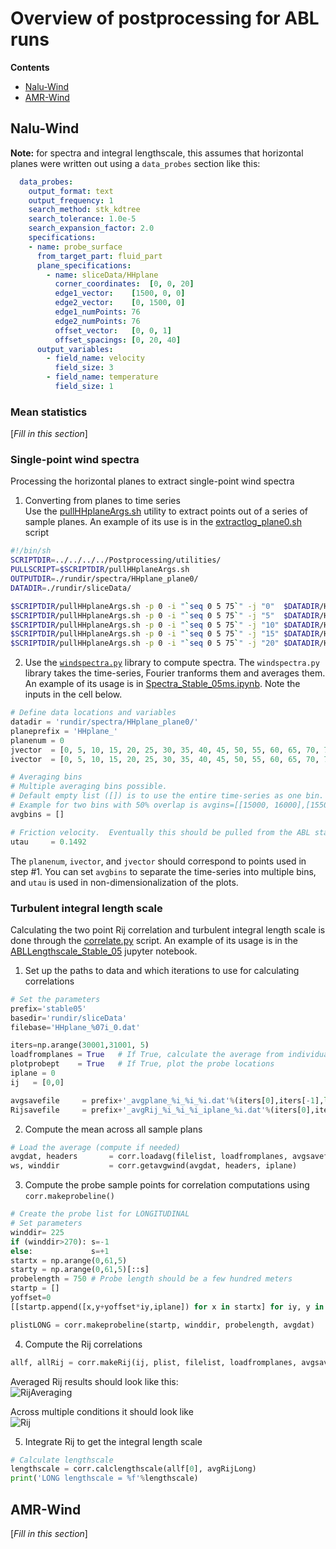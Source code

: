 # Overview of postprocessing for ABL runs

**Contents**
- [Nalu-Wind](#nalu-wind)
- [AMR-Wind](#amr-wind)

## Nalu-Wind
**Note:** for spectra and integral lengthscale, this assumes that horizontal planes 
were written out using a `data_probes` section like this:  
```yaml
  data_probes:  
    output_format: text 
    output_frequency: 1
    search_method: stk_kdtree
    search_tolerance: 1.0e-5 
    search_expansion_factor: 2.0
    specifications:
    - name: probe_surface
      from_target_part: fluid_part  
      plane_specifications:        
        - name: sliceData/HHplane
          corner_coordinates:  [0, 0, 20]
          edge1_vector:    [1500, 0, 0]
          edge2_vector:    [0, 1500, 0]
          edge1_numPoints: 76
          edge2_numPoints: 76
          offset_vector:   [0, 0, 1]
          offset_spacings: [0, 20, 40]
      output_variables:
        - field_name: velocity
          field_size: 3
        - field_name: temperature
          field_size: 1
```

### Mean statistics
[_Fill in this section_]

### Single-point wind spectra
Processing the horizontal planes to extract single-point wind spectra
1.  Converting from planes to time series  
    Use the [pullHHplaneArgs.sh](Postprocessing/utilities/pullHHplaneArgs.sh) utility to extract 
    points out of a series of sample planes.  An example of its use is in the 
    [extractlog_plane0.sh](NaluWindRuns/stable/05ms/05ms_iter02/extractlog_plane0.sh) script
```bash
#!/bin/sh
SCRIPTDIR=../../../../Postprocessing/utilities/
PULLSCRIPT=$SCRIPTDIR/pullHHplaneArgs.sh
OUTPUTDIR=./rundir/spectra/HHplane_plane0/
DATADIR=./rundir/sliceData/

$SCRIPTDIR/pullHHplaneArgs.sh -p 0 -i "`seq 0 5 75`" -j "0"  $DATADIR/HHplane_003[0-9]???_0.dat -o $OUTPUTDIR/
$SCRIPTDIR/pullHHplaneArgs.sh -p 0 -i "`seq 0 5 75`" -j "5"  $DATADIR/HHplane_003[0-9]???_0.dat -o $OUTPUTDIR/
$SCRIPTDIR/pullHHplaneArgs.sh -p 0 -i "`seq 0 5 75`" -j "10" $DATADIR/HHplane_003[0-9]???_0.dat -o $OUTPUTDIR/
$SCRIPTDIR/pullHHplaneArgs.sh -p 0 -i "`seq 0 5 75`" -j "15" $DATADIR/HHplane_003[0-9]???_0.dat -o $OUTPUTDIR/
$SCRIPTDIR/pullHHplaneArgs.sh -p 0 -i "`seq 0 5 75`" -j "20" $DATADIR/HHplane_003[0-9]???_0.dat -o $OUTPUTDIR/
```

2.  Use the [`windspectra.py`](Postprocessing/utilities/windspectra.py) library to compute spectra.
    The `windspectra.py` library takes the time-series, Fourier tranforms them and averages them. 
    An example of its usage is in [Spectra_Stable_05ms.ipynb](NaluWindRuns/stable/05ms/05ms_iter02/Spectra_Stable_05ms.ipynb).
    Note the inputs in the cell below.
```python
# Define data locations and variables
datadir = 'rundir/spectra/HHplane_plane0/'
planeprefix = 'HHplane_'
planenum = 0
jvector  = [0, 5, 10, 15, 20, 25, 30, 35, 40, 45, 50, 55, 60, 65, 70, 75] 
ivector  = [0, 5, 10, 15, 20, 25, 30, 35, 40, 45, 50, 55, 60, 65, 70, 75] 

# Averaging bins
# Multiple averaging bins possible.   
# Default empty list ([]) is to use the entire time-series as one bin.
# Example for two bins with 50% overlap is avgins=[[15000, 16000],[15500, 16500]]
avgbins = [] 

# Friction velocity.  Eventually this should be pulled from the ABL stats file
utau     = 0.1492
```
The `planenum`, `ivector`, and `jvector` should correspond to points used in step #1.  You can set `avgbins` to 
separate the time-series into multiple bins, and `utau` is used in non-dimensionalization of the plots.

### Turbulent integral length scale
Calculating the two point Rij correlation and turbulent integral length scale is done 
through the [correlate.py](Postprocessing/utilities/correlate.py) script.
An example of its usage is in the [ABLLengthscale_Stable_05](NaluWindRuns/stable/05ms/05ms_iter02/ABLLengthscale_Stable_05.ipynb) 
jupyter notebook.

1.  Set up the paths to data and which iterations to use for calculating correlations
```python
# Set the parameters
prefix='stable05'
basedir='rundir/sliceData'
filebase='HHplane_%07i_0.dat'

iters=np.arange(30001,31001, 5) 
loadfromplanes = True   # If True, calculate the average from individual plane files.  If False, load from avgsavefile
plotprobept    = True   # If True, plot the probe locations
iplane = 0
ij   = [0,0]

avgsavefile     = prefix+'_avgplane_%i_%i_%i.dat'%(iters[0],iters[-1],len(iters))
Rijsavefile     = prefix+'_avgRij_%i_%i_%i_iplane_%i.dat'%(iters[0],iters[-1],len(iters),iplane)
```

2. Compute the mean across all sample plans
```python
# Load the average (compute if needed)
avgdat, headers       = corr.loadavg(filelist, loadfromplanes, avgsavefile, verbose=True)
ws, winddir           = corr.getavgwind(avgdat, headers, iplane)
```

3.  Compute the probe sample points for correlation computations using `corr.makeprobeline()`
```python
# Create the probe list for LONGITUDINAL
# Set parameters
winddir= 225
if (winddir>270): s=-1
else:             s=+1
startx = np.arange(0,61,5)
starty = np.arange(0,61,5)[::s]
probelength = 750 # Probe length should be a few hundred meters
startp = []
yoffset=0
[[startp.append([x,y+yoffset*iy,iplane]) for x in startx] for iy, y in enumerate(starty)]

plistLONG = corr.makeprobeline(startp, winddir, probelength, avgdat)
```

4.  Compute the Rij correlations
```python
allf, allRij = corr.makeRij(ij, plist, filelist, loadfromplanes, avgsavefile, verbose=True)
```
Averaged Rij results should look like this:  
![RijAveraging](https://user-images.githubusercontent.com/15526007/98852222-34dc6a80-240c-11eb-89ec-b8ec13306010.png)

Across multiple conditions it should look like  
![Rij](https://user-images.githubusercontent.com/15526007/98851539-4113f800-240b-11eb-92ae-58f1770b6822.png)

5.  Integrate Rij to get the integral length scale
```python
# Calculate lengthscale
lengthscale = corr.calclengthscale(allf[0], avgRijLong)
print('LONG lengthscale = %f'%lengthscale)
```
## AMR-Wind
[_Fill in this section_]
